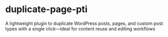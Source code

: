 # duplicate-page-pti
A lightweight plugin to duplicate WordPress posts, pages, and custom post types with a single click—ideal for content reuse and editing workflows
